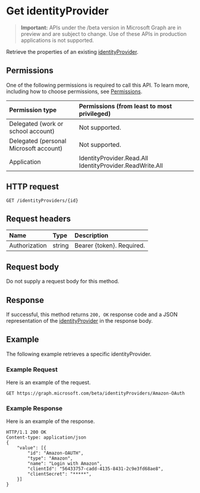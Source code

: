 # Get identityProvider

> **Important:** APIs under the /beta version in Microsoft Graph are in preview and are subject to change. Use of these APIs in production applications is not supported.

Retrieve the properties of an existing [identityProvider](../resources/identityProvider.md).

## Permissions

One of the following permissions is required to call this API. To learn more, including how to choose permissions, see [Permissions](../../../concepts/permissions_reference.md).

|Permission type      | Permissions (from least to most privileged)              |
|:--------------------|:---------------------------------------------------------|
|Delegated (work or school account)|Not supported.|
|Delegated (personal Microsoft account)| Not supported.|
|Application|IdentityProvider.Read.All IdentityProvider.ReadWrite.All|

## HTTP request

```http
GET /identityProviders/{id}
```

## Request headers

| Name       | Type | Description|
|:---------------|:--------|:----------|
| Authorization  | string  | Bearer {token}. Required. |

## Request body

Do not supply a request body for this method.

## Response

If successful, this method returns `200, OK` response code and a JSON representation of the [identityProvider](../resources/identityProvider.md) in the response body.

## Example

The following example retrieves a specific identityProvider.

### Example Request

Here is an example of the request.

```http
GET https://graph.microsoft.com/beta/identityProviders/Amazon-OAuth
```

### Example Response

Here is an example of the response.

```http
HTTP/1.1 200 OK
Content-type: application/json
{
    "value": [{
        "id": "Amazon-OAUTH",
        "type": "Amazon",
        "name": "Login with Amazon",
        "clientId": "56433757-cadd-4135-8431-2c9e3fd68ae8",
        "clientSecret": "*****",
    }]
}
```
